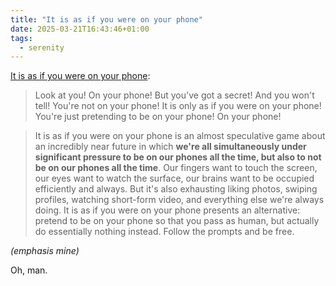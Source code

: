 ```yaml
---
title: "It is as if you were on your phone"
date: 2025-03-21T16:43:46+01:00
tags:
  - serenity
---
```


[It is as if you were on your phone](https://pippinbarr.com/it-is-as-if-you-were-on-your-phone/info/):

> Look at you! On your phone! But you've got a secret! And you won't tell!
> You're not on your phone! It is only as if you were on your phone! You're just
> pretending to be on your phone! On your phone!

> It is as if you were on your phone is an almost speculative game about an
> incredibly near future in which **we're all simultaneously under significant
> pressure to be on our phones all the time, but also to not be on our phones
> all the time**. Our fingers want to touch the screen, our eyes want to watch the
> surface, our brains want to be occupied efficiently and always. But it's also
> exhausting liking photos, swiping profiles, watching short-form video, and
> everything else we're always doing. It is as if you were on your phone
> presents an alternative: pretend to be on your phone so that you pass as
> human, but actually do essentially nothing instead. Follow the prompts and be
> free.

_(emphasis mine)_

Oh, man.
